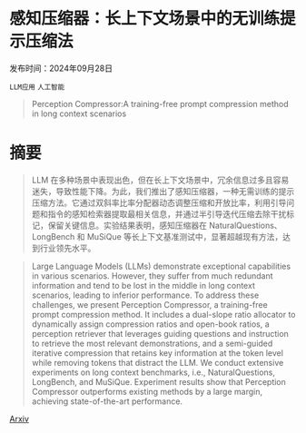 # 感知压缩器：长上下文场景中的无训练提示压缩法

发布时间：2024年09月28日

`LLM应用` `人工智能`

> Perception Compressor:A training-free prompt compression method in long context scenarios

# 摘要

> LLM 在多种场景中表现出色，但在长上下文场景中，冗余信息过多且容易迷失，导致性能下降。为此，我们推出了感知压缩器，一种无需训练的提示压缩方法。它通过双斜率比率分配器动态调整压缩和开放比率，利用引导问题和指令的感知检索器提取最相关信息，并通过半引导迭代压缩去除干扰标记，保留关键信息。实验结果表明，感知压缩器在 NaturalQuestions、LongBench 和 MuSiQue 等长上下文基准测试中，显著超越现有方法，达到行业领先水平。

> Large Language Models (LLMs) demonstrate exceptional capabilities in various scenarios. However, they suffer from much redundant information and tend to be lost in the middle in long context scenarios, leading to inferior performance. To address these challenges, we present Perception Compressor, a training-free prompt compression method. It includes a dual-slope ratio allocator to dynamically assign compression ratios and open-book ratios, a perception retriever that leverages guiding questions and instruction to retrieve the most relevant demonstrations, and a semi-guided iterative compression that retains key information at the token level while removing tokens that distract the LLM. We conduct extensive experiments on long context benchmarks, i.e., NaturalQuestions, LongBench, and MuSiQue. Experiment results show that Perception Compressor outperforms existing methods by a large margin, achieving state-of-the-art performance.

[Arxiv](https://arxiv.org/abs/2409.19272)